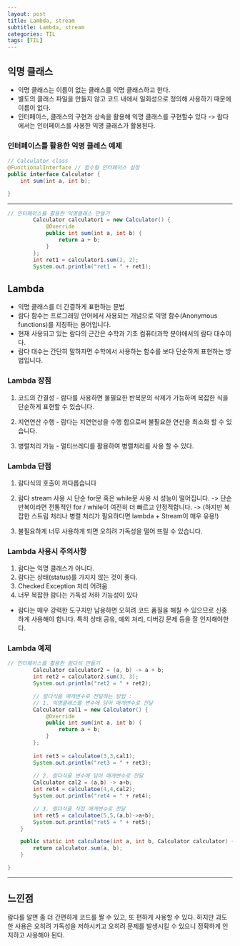 ```yaml
---
layout: post
title: Lambda, stream
subtitle: Lambda, stream
categories: TIL
tags: [TIL]
---
```


## 익명 클래스
- 익명 클래스는 이름이 없는 클래스를 익명 클래스하고 한다.
- 별도의 클래스 파일을 만들지 않고 코드 내에서 일회성으로 정의해 사용하기 때문에 이름이 없다.
- 인터페이스, 클래스의 구현과 상속을 활용해 익명 클래스를 구현할수 있다
-> 람다에서는 인터페이스를 사용한 익명 클래스가 활용된다. 

### 인터페이스를 활용한 익명 클레스 예제

```java
// Calculator class
@FunctionalInterface // 함수형 인터페이스 설정
public interface Calculator {
    int sum(int a, int b);

}
```

---

```java
// 인터페이스를 활용한 익명클래스 만들기
        Calculator calculator1 = new Calculator() {
            @Override
            public int sum(int a, int b) {
                return a + b;
            }
        };
        int ret1 = calculator1.sum(2, 2);
        System.out.println("ret1 = " + ret1);
```

## Lambda
- 익명 클래스를 더 간결하게 표현하는 문법
- 람다 함수는 프로그래밍 언어에서 사용되는 개념으로 익명 함수(Anonymous functions)를 지칭하는 용어입니다.
- 현재 사용되고 있는 람다의 근간은 수학과 기초 컴퓨터과학 분야에서의 람다 대수이다. 
- 람다 대수는 간단히 말하자면 수학에서 사용하는 함수를 보다 단순하게 표현하는 방법입니다.


### Lambda 장점

1. 코드의 간결성 - 람다를 사용하면 불필요한 반복문의 삭제가 가능하며 복잡한 식을 단순하게 표현할 수 있습니다.

2. 지연연산 수행 - 람다는 지연연상을 수행 함으로써 불필요한 연산을 최소화 할 수 있습니다.

3. 병렬처리 가능 - 멀티쓰레디를 활용하여 병렬처리를 사용 할 수 있다.

### Lambda 단점

1. 람다식의 호출이 까다롭습니다

2. 람다 stream 사용 시 단순 for문 혹은 while문 사용 시 성능이 떨어집니다.
-> 단순 반복이라면 전통적인 for / while이 여전히 더 빠르고 안정적합니다.
-> (하지만 복잡한 스트림 처리나 병렬 처리가 필요하다면 lambda + Stream이 매우 유용!)

3. 불필요하게 너무 사용하게 되면 오히려 가독성을 떨어 뜨릴 수 있습니다.


### Lambda 사용시 주의사항
1. 람다는 익명 클래스가 아니다.
2. 람다는 상태(status)를 가지지 않는 것이 좋다.
3. Checked Exception 처리 어려움
4. 너무 복잡한 람다는 가독성 저하 가능성이 있다

- 람다는 매우 강력한 도구지만 남용하면 오히려 코드 품질을 해칠 수 있으므로 신중하게 사용해야 합니다. 특히 상태 공유, 예외 처리, 디버깅 문제 등을 잘 인지해야한다.

### Lambda 예제

```java
// 인터페이스를 활용한 람다식 만들기
        Calculator calculator2 = (a, b) -> a + b;
        int ret2 = calculator2.sum(3, 3);
        System.out.println("ret2 = " + ret2);

        // 람다식을 매개변수로 전달하는 방법 :
        // 1. 익명클래스를 변수에 담아 매개변수로 전달
        Calculator cal1 = new Calculator() {
            @Override
            public int sum(int a, int b) {
                return a + b;
            }
        };
        
        int ret3 = calculatoe(3,3,cal1);
        System.out.println("ret3 = " + ret3);
        
        // 2. 람다식을 변수에 담아 매개변수로 전달
        Calculator cal2 = (a,b) -> a+b;
        int ret4 = calculatoe(4,4,cal2);
        System.out.println("ret4 = " + ret4);

        // 3. 람다식을 직접 매개변수로 전달
        int ret5 = calculatoe(5,5,(a,b)->a+b);
        System.out.println("ret5 = " + ret5);
    }

    public static int calculatoe(int a, int b, Calculator calculator) {
        return calculator.sum(a, b);
    }

}
```

---

## 느낀점
람다를 알면 좀 더 간편하게 코드를 짤 수 있고, 또 편하게 사용할 수 있다. 하지만 과도한 사용은 오히려 가독성을 저하시키고 오히려 문제를 발생시킬 수 있으니 정확하게 인지하고 사용해야 된다.